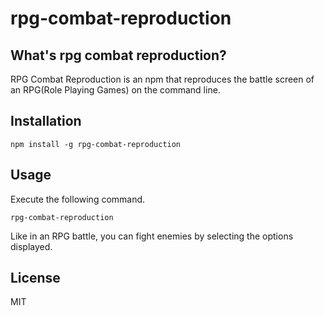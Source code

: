 # rpg-combat-reproduction

## What's rpg combat reproduction?

RPG Combat Reproduction is an npm that reproduces the battle screen of an RPG(Role Playing Games) on the command line.

## Installation

```
npm install -g rpg-combat-reproduction
```

## Usage

Execute the following command.

```
rpg-combat-reproduction
```

Like in an RPG battle, you can fight enemies by selecting the options displayed.

## License

MIT

